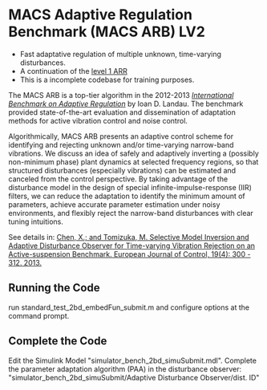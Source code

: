 # MACS Adaptive Regulation Benchmark (MACS ARB) LV2
- Fast adaptative regulation of multiple unknown, time-varying disturbances.
- A continuation of the [level 1 ARR](https://github.com/macs-lab/macs-arb-adaptive-regulation-benchmark)
- This is a incomplete codebase for training purposes. 

The MACS ARB is a top-tier algorithm in the 2012-2013 [*International Benchmark on Adaptive Regulation*](http://dx.doi.org/10.1016/j.ejcon.2013.05.007) by Ioan D. Landau. The benchmark provided state-of-the-art evaluation and dissemination of adaptation methods for active vibration control and noise control. 

Algorithmically, MACS ARB presents an adaptive control scheme for identifying and rejecting unknown and/or time-varying narrow-band vibrations. We discuss an idea of safely and adaptively inverting a (possibly non-minimum phase) plant dynamics at selected frequency regions, so that structured disturbances (especially vibrations) can be estimated and canceled from the control perspective. By taking advantage of the disturbance model in the design of special infinite-impulse-response (IIR) filters, we can reduce the adaptation to identify the minimum amount of parameters, achieve accurate parameter estimation under noisy environments, and flexibly reject the narrow-band disturbances with clear tuning intuitions. 

See details in: [Chen, X.; and Tomizuka, M. Selective Model Inversion and Adaptive Disturbance Observer for Time-varying Vibration Rejection on an Active-suspension Benchmark. European Journal of Control, 19(4): 300 - 312. 2013. ](https://www.researchgate.net/publication/259137172_Selective_model_inversion_and_adaptive_disturbance_observer_for_rejection_of_time-varying_vibrations_on_an_active_suspension)

## Running the Code

run 
standard_test_2bd_embedFun_submit.m 
and configure options at the command prompt.

## Complete the Code

Edit the Simulink Model "simulator_bench_2bd_simuSubmit.mdl". Complete the parameter adaptation algorithm (PAA) in the disturbance observer: "simulator_bench_2bd_simuSubmit/Adaptive Disturbance Observer/dist. ID"
